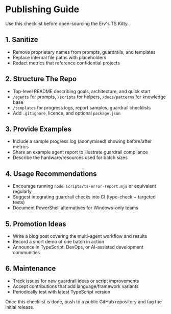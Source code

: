 ﻿# Publishing Guide

Use this checklist before open-sourcing the Erv's TS Kitty.

## 1. Sanitize
- Remove proprietary names from prompts, guardrails, and templates
- Replace internal file paths with placeholders
- Redact metrics that reference confidential projects

## 2. Structure The Repo
- Top-level README describing goals, architecture, and quick start
- `/agents` for prompts, `/scripts` for helpers, `/docs/patterns` for knowledge base
- `/templates` for progress logs, report samples, guardrail checklists
- Add `.gitignore`, licence, and optional `package.json`

## 3. Provide Examples
- Include a sample progress log (anonymised) showing before/after metrics
- Share an example agent report to illustrate guardrail compliance
- Describe the hardware/resources used for batch sizes

## 4. Usage Recommendations
- Encourage running `node scripts/ts-error-report.mjs` or equivalent regularly
- Suggest integrating guardrail checks into CI (type-check + targeted tests)
- Document PowerShell alternatives for Windows-only teams

## 5. Promotion Ideas
- Write a blog post covering the multi-agent workflow and results
- Record a short demo of one batch in action
- Announce in TypeScript, DevOps, or AI-assisted development communities

## 6. Maintenance
- Track issues for new guardrail ideas or script improvements
- Accept contributions that add language/framework variants
- Periodically test with latest TypeScript version

Once this checklist is done, push to a public GitHub repository and tag the initial release.
